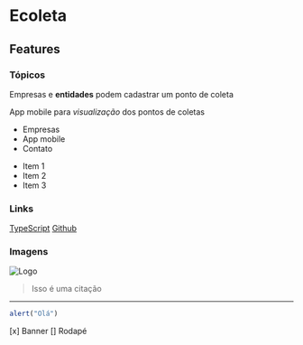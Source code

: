 # Ecoleta
## Features
### Tópicos

Empresas e **entidades** podem cadastrar um ponto de coleta

App mobile para *visualização* dos pontos de coletas

- Empresas
- App mobile
- Contato

* Item 1
* Item 2
* Item 3

### Links
[TypeScript](https://www.typescriptlang.org/)
[Github](https://github.com)

### Imagens
![Logo](https://example.com/logo.png)

> Isso é uma citação

---
```js
alert("Olá")
```

[x] Banner
[] Rodapé